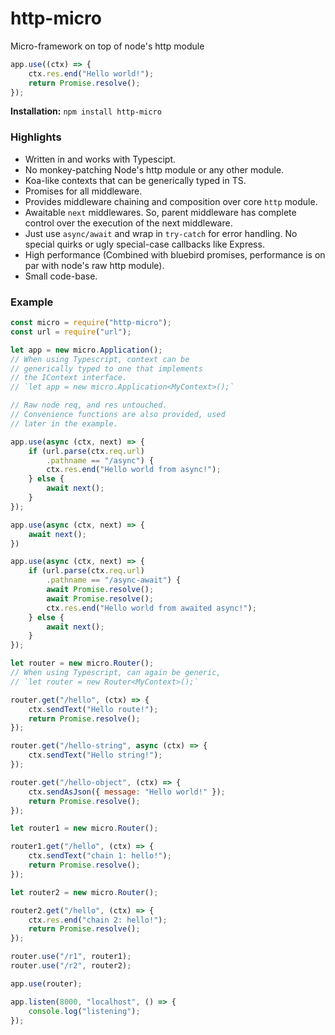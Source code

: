 # http-micro

Micro-framework on top of node's http module

```js
app.use((ctx) => {
    ctx.res.end("Hello world!");
    return Promise.resolve();
});
```

**Installation:** `npm install http-micro`

### Highlights

- Written in and works with Typescipt.
- No monkey-patching Node's http module or any other module.
- Koa-like contexts that can be generically typed in TS.
- Promises for all middleware.
- Provides middleware chaining and composition over core `http` module.
- Awaitable `next` middlewares. So, parent middleware has complete
  control over the execution of the next middleware.
- Just use `async/await` and wrap in `try-catch` for error handling. No 
  special quirks or ugly special-case callbacks like Express.
- High performance (Combined with bluebird promises,
  performance is on par with node's raw http module).
- Small code-base.

### Example

```js
const micro = require("http-micro");
const url = require("url");

let app = new micro.Application();
// When using Typescript, context can be 
// generically typed to one that implements
// the IContext interface.
// `let app = new micro.Application<MyContext>();`

// Raw node req, and res untouched.
// Convenience functions are also provided, used
// later in the example.

app.use(async (ctx, next) => {
    if (url.parse(ctx.req.url)
        .pathname == "/async") {
        ctx.res.end("Hello world from async!");
    } else {
        await next();
    }
});

app.use(async (ctx, next) => {
    await next();
})

app.use(async (ctx, next) => {
    if (url.parse(ctx.req.url)
        .pathname == "/async-await") {
        await Promise.resolve();
        await Promise.resolve();
        ctx.res.end("Hello world from awaited async!");        
    } else {
        await next();
    }
});

let router = new micro.Router();
// When using Typescript, can again be generic,
// `let router = new Router<MyContext>();`

router.get("/hello", (ctx) => {
    ctx.sendText("Hello route!");
    return Promise.resolve();
});

router.get("/hello-string", async (ctx) => {
    ctx.sendText("Hello string!");
});

router.get("/hello-object", (ctx) => {
    ctx.sendAsJson({ message: "Hello world!" });
    return Promise.resolve();
});

let router1 = new micro.Router();

router1.get("/hello", (ctx) => {
    ctx.sendText("chain 1: hello!");
    return Promise.resolve();
});

let router2 = new micro.Router();

router2.get("/hello", (ctx) => {
    ctx.res.end("chain 2: hello!");
    return Promise.resolve();
});

router.use("/r1", router1);
router.use("/r2", router2);

app.use(router);

app.listen(8000, "localhost", () => {
    console.log("listening");
});
```
